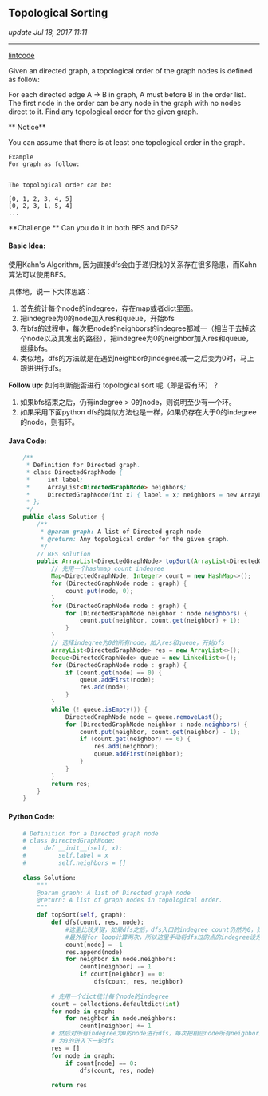 ## Topological Sorting
_update Jul 18, 2017 11:11_

---
[lintcode](http://www.lintcode.com/en/problem/topological-sorting/)

Given an directed graph, a topological order of the graph nodes is defined as follow:

For each directed edge A -> B in graph, A must before B in the order list.
The first node in the order can be any node in the graph with no nodes direct to it.
Find any topological order for the given graph.

** Notice**

You can assume that there is at least one topological order in the graph.


    Example
    For graph as follow:
    
    
    The topological order can be:
    
    [0, 1, 2, 3, 4, 5]
    [0, 2, 3, 1, 5, 4]
    ...
**Challenge **
Can you do it in both BFS and DFS?

#### Basic Idea:
使用Kahn's Algorithm, 因为直接dfs会由于递归栈的关系存在很多隐患，而Kahn算法可以使用BFS。

具体地，说一下大体思路：
1.  首先统计每个node的indegree，存在map或者dict里面。
2.  把indegree为0的node加入res和queue，开始bfs
3.  在bfs的过程中，每次把node的neighbors的indegree都减一（相当于去掉这个node以及其发出的路径），把indegree为0的neighbor加入res和queue，继续bfs。
4.  类似地，dfs的方法就是在遇到neighbor的indegree减一之后变为0时，马上跟进进行dfs。

**Follow up:** 如何判断能否进行 topological sort 呢（即是否有环）？
1.  如果bfs结束之后，仍有indegree > 0的node，则说明至少有一个环。
2.  如果采用下面python dfs的类似方法也是一样，如果仍存在大于0的indegree的node，则有环。

#### Java Code:
```java
    /**
     * Definition for Directed graph.
     * class DirectedGraphNode {
     *     int label;
     *     ArrayList<DirectedGraphNode> neighbors;
     *     DirectedGraphNode(int x) { label = x; neighbors = new ArrayList<DirectedGraphNode>(); }
     * };
     */
    public class Solution {
        /**
         * @param graph: A list of Directed graph node
         * @return: Any topological order for the given graph.
         */ 
        // BFS solution
        public ArrayList<DirectedGraphNode> topSort(ArrayList<DirectedGraphNode> graph) {
            // 先用一个hashmap count indegree
            Map<DirectedGraphNode, Integer> count = new HashMap<>();
            for (DirectedGraphNode node : graph) {
                count.put(node, 0);
            }
            for (DirectedGraphNode node : graph) {
                for (DirectedGraphNode neighbor : node.neighbors) {
                    count.put(neighbor, count.get(neighbor) + 1);
                }
            }
            // 选择indegree为0的所有node，加入res和queue，开始bfs
            ArrayList<DirectedGraphNode> res = new ArrayList<>();
            Deque<DirectedGraphNode> queue = new LinkedList<>();
            for (DirectedGraphNode node : graph) {
                if (count.get(node) == 0) {
                    queue.addFirst(node);
                    res.add(node);
                }
            }
            while (! queue.isEmpty()) {
                DirectedGraphNode node = queue.removeLast();
                for (DirectedGraphNode neighbor : node.neighbors) {
                    count.put(neighbor, count.get(neighbor) - 1);
                    if (count.get(neighbor) == 0) {
                        res.add(neighbor);
                        queue.addFirst(neighbor);
                    }
                }
            }
            return res;
        }
    }
```

#### Python Code:
```python
    # Definition for a Directed graph node
    # class DirectedGraphNode:
    #     def __init__(self, x):
    #         self.label = x
    #         self.neighbors = []
    
    class Solution:
        """
        @param graph: A list of Directed graph node
        @return: A list of graph nodes in topological order.
        """
        def topSort(self, graph):
            def dfs(count, res, node):
                #这里比较关键，如果dfs之后，dfs入口的indegree count仍然为0，则有可能被
                #最外层for loop计算两次，所以这里手动将dfs过的点的indegree设为-1，既可避免重复
                count[node] = -1
                res.append(node)
                for neighbor in node.neighbors:
                    count[neighbor] -= 1
                    if count[neighbor] == 0:
                        dfs(count, res, neighbor)
            
            # 先用一个dict统计每个node的indegree
            count = collections.defaultdict(int)
            for node in graph:
                for neighbor in node.neighbors:
                    count[neighbor] += 1
            # 然后对所有indegree为0的node进行dfs，每次把相应node所有neighbor的indgree -= 1，
            # 为0的进入下一轮dfs
            res = []
            for node in graph:
                if count[node] == 0:
                    dfs(count, res, node)
            
            return res
```